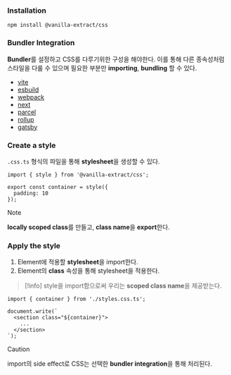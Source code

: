 ### Installation
```shell
npm install @vanilla-extract/css
```

### Bundler Integration
**Bundler**를 설정하고 CSS를 다루기위한 구성을 해야한다.
이를 통해 다른 종속성처럼 스타일을 다룰 수 있으며 필요한 부분만 **importing**, **bundling** 할 수 있다.

- [vite](https://vanilla-extract.style/documentation/integrations/vite/)
- [esbuild](https://vanilla-extract.style/documentation/integrations/esbuild/)
- [webpack](https://vanilla-extract.style/documentation/integrations/webpack/)
- [next](https://vanilla-extract.style/documentation/integrations/next/)
- [parcel](https://vanilla-extract.style/documentation/integrations/parcel/)
- [rollup](https://vanilla-extract.style/documentation/integrations/rollup/)
- [gatsby](https://vanilla-extract.style/documentation/integrations/gatsby/)

### Create a style
`.css.ts` 형식의 파일을 통해 **stylesheet**을 생성할 수 있다.

```tsx
import { style } from '@vanilla-extract/css';

export const container = style({
  padding: 10
});
```

> [!note]
> **locally scoped class**를 만들고, **class name**을 **export**한다.

### Apply the style

1. Element에 적용할 **stylesheet**을 import한다.
2. Element의 **class** 속성을 통해 stylesheet을 적용한다.

> [!info]
> style을 import함으로써 우리는 **scoped class name**을 제공받는다.

```tsx
import { container } from './styles.css.ts';

document.write(`
  <section class="${container}">
    ...
  </section>
`);
```

> [!caution] 
> import의 side effect로 CSS는 선택한 **bundler integration**을 통해 처리된다.






